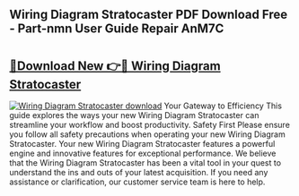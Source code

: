 ## Wiring Diagram Stratocaster PDF Download Free - Part-nmn User Guide Repair AnM7C

# <h2><a href="http://dfobujn.blite.top/?on=Wiring+Diagram+Stratocaster">🔗Download New 👉🔴 Wiring Diagram Stratocaster</a></h2>

[![Wiring Diagram Stratocaster download](https://i.imgur.com/lujVjoI.png)](http://dfobujn.blite.top/?on=Wiring+Diagram+Stratocaster)
Your Gateway to Efficiency This guide explores the ways your new Wiring Diagram Stratocaster can streamline your workflow and boost productivity. Safety First Please ensure you follow all safety precautions when operating your new Wiring Diagram Stratocaster. Your new Wiring Diagram Stratocaster features a powerful engine and innovative features for exceptional performance. We believe that the Wiring Diagram Stratocaster has been a vital tool in your quest to understand the ins and outs of your latest acquisition. If you need any assistance or clarification, our customer service team is here to help.
